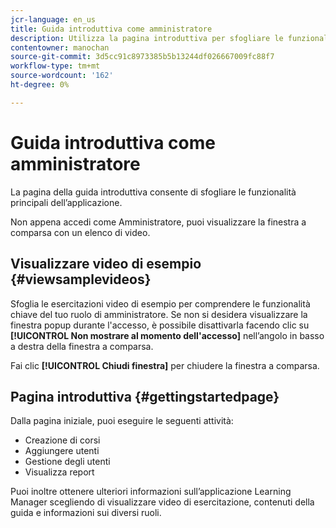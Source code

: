 ```yaml
---
jcr-language: en_us
title: Guida introduttiva come amministratore
description: Utilizza la pagina introduttiva per sfogliare le funzionalità chiave di amministratore di Learning Manager di Adobe.
contentowner: manochan
source-git-commit: 3d5cc91c8973385b5b13244df026667009fc88f7
workflow-type: tm+mt
source-wordcount: '162'
ht-degree: 0%

---
```




# Guida introduttiva come amministratore

La pagina della guida introduttiva consente di sfogliare le funzionalità principali dell’applicazione.

Non appena accedi come Amministratore, puoi visualizzare la finestra a comparsa con un elenco di video.

## Visualizzare video di esempio {#viewsamplevideos}

Sfoglia le esercitazioni video di esempio per comprendere le funzionalità chiave del tuo ruolo di amministratore. Se non si desidera visualizzare la finestra popup durante l&#39;accesso, è possibile disattivarla facendo clic su **[!UICONTROL Non mostrare al momento dell&#39;accesso]** nell’angolo in basso a destra della finestra a comparsa.

Fai clic **[!UICONTROL Chiudi finestra]** per chiudere la finestra a comparsa.

<!--![](assets/welcome-videos-e1439961904106.png)-->

## Pagina introduttiva {#gettingstartedpage}

Dalla pagina iniziale, puoi eseguire le seguenti attività:

* Creazione di corsi
* Aggiungere utenti
* Gestione degli utenti
* Visualizza report

Puoi inoltre ottenere ulteriori informazioni sull’applicazione Learning Manager scegliendo di visualizzare video di esercitazione, contenuti della guida e informazioni sui diversi ruoli.

<!--![](assets/admin-landing-page-300x204.png)-->
